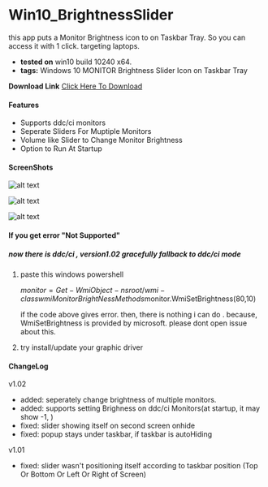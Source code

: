 # Win10_BrightnessSlider
this app puts a Monitor Brightness icon to on Taskbar Tray. So you can access it with 1 click.
targeting laptops. 

* **tested on** win10 build 10240 x64.
* **tags:** Windows 10 MONITOR Brightness Slider Icon on Taskbar Tray

**Download Link**  [Click Here To Download](/Win10_BrightnessSlider/bin/Release/Win10_BrightnessSlider.exe?raw=true)

#### Features

* Supports ddc/ci monitors
* Seperate Sliders For Muptiple Monitors
* Volume like Slider to Change Monitor Brightness
* Option to Run At Startup

#### ScreenShots

![alt text](/ss1.jpg?raw=true)

![alt text](/ss2.jpg?raw=true)

![alt text](/ss3.jpg?raw=true)


 
#### If you get error "Not Supported" 
#####  now there is ddc/ci , version1.02 gracefully fallback to ddc/ci mode  

1) paste this  windows powershell 
   
   $monitor = Get-WmiObject -ns root/wmi -class wmiMonitorBrightNessMethods$monitor.WmiSetBrightness(80,10) 
  
   if the code above gives error. then, there is nothing i can do . 
   because, WmiSetBrightness is provided by microsoft.  please dont open issue about this.
    
2) try install/update your graphic driver  

 
#### ChangeLog
v1.02

* added: seperately change brightness of multiple monitors.
* added: supports setting Brighness on ddc/ci Monitors(at startup, it may show -1,  )
* fixed: slider showing itself on second screen onhide 
* fixed: popup stays under taskbar, if taskbar is autoHiding  

v1.01

* fixed: slider wasn't positioning itself according to taskbar position (Top Or Bottom Or Left Or Right of Screen)

